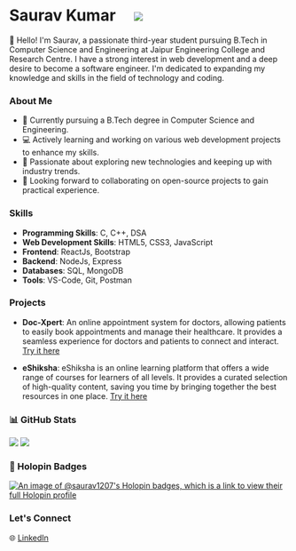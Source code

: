 # Saurav Kumar &nbsp;&nbsp;&nbsp;&nbsp;![](https://komarev.com/ghpvc/?username=saurav1207)

👋 Hello! I'm Saurav, a passionate third-year student pursuing B.Tech in Computer Science and Engineering at Jaipur Engineering College and Research Centre. I have a strong interest in web development and a deep desire to become a software engineer. I'm dedicated to expanding my knowledge and skills in the field of technology and coding.

### About Me

- 🌱 Currently pursuing a B.Tech degree in Computer Science and Engineering.
- 💻 Actively learning and working on various web development projects to enhance my skills.
- 🔭 Passionate about exploring new technologies and keeping up with industry trends.
- 👯 Looking forward to collaborating on open-source projects to gain practical experience.

### Skills
- **Programming Skills**: C, C++, DSA
- **Web Development Skills**: HTML5, CSS3, JavaScript
- **Frontend**: ReactJs, Bootstrap
- **Backend**: NodeJs, Express
- **Databases**: SQL, MongoDB
- **Tools**: VS-Code, Git, Postman

### Projects

- **Doc-Xpert**: An online appointment system for doctors, allowing patients to easily book appointments and manage their healthcare. It provides a seamless experience for doctors and patients to connect and interact. <br>
[Try it here](https://doctor-patient-appointment-app.onrender.com)

- **eShiksha**: eShiksha is an online learning platform that offers a wide range of courses for learners of all levels. It provides a curated selection of high-quality content, saving you time by bringing together the best resources in one place. [Try it here](https://saurav1207-eshiksha.netlify.app)


### 📊 GitHub Stats
![](https://github-readme-stats.vercel.app/api?username=saurav1207&theme=radical&hide_border=false&include_all_commits=false&count_private=false)
![](https://github-readme-streak-stats.herokuapp.com/?user=saurav1207&theme=radical&hide_border=false)<br/>

### 💖 Holopin Badges
[![An image of @saurav1207's Holopin badges, which is a link to view their full Holopin profile](https://holopin.me/saurav1207)](https://holopin.io/@saurav1207)


### Let's Connect

🌐 [LinkedIn](https://www.linkedin.com/in/saurav1207)
